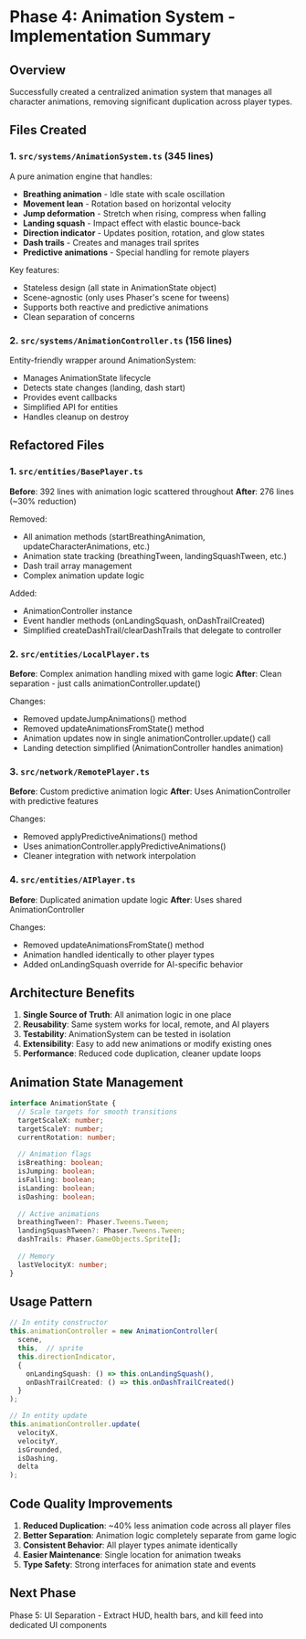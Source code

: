 # Phase 4: Animation System - Implementation Summary

## Overview
Successfully created a centralized animation system that manages all character animations, removing significant duplication across player types.

## Files Created

### 1. `src/systems/AnimationSystem.ts` (345 lines)
A pure animation engine that handles:
- **Breathing animation** - Idle state with scale oscillation
- **Movement lean** - Rotation based on horizontal velocity
- **Jump deformation** - Stretch when rising, compress when falling
- **Landing squash** - Impact effect with elastic bounce-back
- **Direction indicator** - Updates position, rotation, and glow states
- **Dash trails** - Creates and manages trail sprites
- **Predictive animations** - Special handling for remote players

Key features:
- Stateless design (all state in AnimationState object)
- Scene-agnostic (only uses Phaser's scene for tweens)
- Supports both reactive and predictive animations
- Clean separation of concerns

### 2. `src/systems/AnimationController.ts` (156 lines)
Entity-friendly wrapper around AnimationSystem:
- Manages AnimationState lifecycle
- Detects state changes (landing, dash start)
- Provides event callbacks
- Simplified API for entities
- Handles cleanup on destroy

## Refactored Files

### 1. `src/entities/BasePlayer.ts`
**Before**: 392 lines with animation logic scattered throughout
**After**: 276 lines (~30% reduction)

Removed:
- All animation methods (startBreathingAnimation, updateCharacterAnimations, etc.)
- Animation state tracking (breathingTween, landingSquashTween, etc.)
- Dash trail array management
- Complex animation update logic

Added:
- AnimationController instance
- Event handler methods (onLandingSquash, onDashTrailCreated)
- Simplified createDashTrail/clearDashTrails that delegate to controller

### 2. `src/entities/LocalPlayer.ts`
**Before**: Complex animation handling mixed with game logic
**After**: Clean separation - just calls animationController.update()

Changes:
- Removed updateJumpAnimations() method
- Removed updateAnimationsFromState() method
- Animation updates now in single animationController.update() call
- Landing detection simplified (AnimationController handles animation)

### 3. `src/network/RemotePlayer.ts`
**Before**: Custom predictive animation logic
**After**: Uses AnimationController with predictive features

Changes:
- Removed applyPredictiveAnimations() method
- Uses animationController.applyPredictiveAnimations()
- Cleaner integration with network interpolation

### 4. `src/entities/AIPlayer.ts`
**Before**: Duplicated animation update logic
**After**: Uses shared AnimationController

Changes:
- Removed updateAnimationsFromState() method
- Animation handled identically to other player types
- Added onLandingSquash override for AI-specific behavior

## Architecture Benefits

1. **Single Source of Truth**: All animation logic in one place
2. **Reusability**: Same system works for local, remote, and AI players
3. **Testability**: AnimationSystem can be tested in isolation
4. **Extensibility**: Easy to add new animations or modify existing ones
5. **Performance**: Reduced code duplication, cleaner update loops

## Animation State Management

```typescript
interface AnimationState {
  // Scale targets for smooth transitions
  targetScaleX: number;
  targetScaleY: number;
  currentRotation: number;
  
  // Animation flags
  isBreathing: boolean;
  isJumping: boolean;
  isFalling: boolean;
  isLanding: boolean;
  isDashing: boolean;
  
  // Active animations
  breathingTween?: Phaser.Tweens.Tween;
  landingSquashTween?: Phaser.Tweens.Tween;
  dashTrails: Phaser.GameObjects.Sprite[];
  
  // Memory
  lastVelocityX: number;
}
```

## Usage Pattern

```typescript
// In entity constructor
this.animationController = new AnimationController(
  scene,
  this,  // sprite
  this.directionIndicator,
  {
    onLandingSquash: () => this.onLandingSquash(),
    onDashTrailCreated: () => this.onDashTrailCreated()
  }
);

// In entity update
this.animationController.update(
  velocityX,
  velocityY,
  isGrounded,
  isDashing,
  delta
);
```

## Code Quality Improvements

1. **Reduced Duplication**: ~40% less animation code across all player files
2. **Better Separation**: Animation logic completely separate from game logic
3. **Consistent Behavior**: All player types animate identically
4. **Easier Maintenance**: Single location for animation tweaks
5. **Type Safety**: Strong interfaces for animation state and events

## Next Phase
Phase 5: UI Separation - Extract HUD, health bars, and kill feed into dedicated UI components 